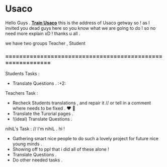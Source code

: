 # Usaco

Hello Guys . **[Train Usaco](http://train.usaco.org/usacogate)**
this is the address of Usaco getway so !
as I invited you dead guys here so you know what we are going to do ! 
so no need more explain xD ! thanks u all .

we have two groups Teacher , Student 

### ==========================================================
Students Tasks :
-    Translate Questions . :+2:
   
Teachers Task  : 
-  Recheck Students translations , and repair it // or tell in a comment where needs to be fixed . :heart: :yellow_heart:
-  Translate the Turorial pages .
-  !(ideal) Translate Questions .
      

nihiL's Task :  // I'm nihiL . hi !
- Gathering smart nice people to do such a lovely project for future nice young minds .
 - Showing off to ppl that i did all of these alone ! 
 - Translate Questions .
 - Do other needed tasks .
       
      
